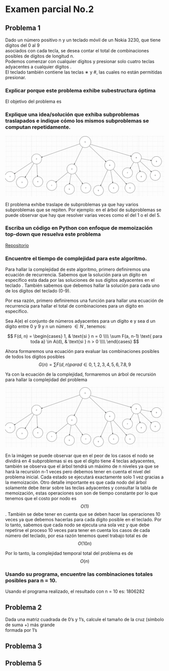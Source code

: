 # Examen parcial No.2

## Problema 1

Dado un número positivo n y un teclado móvil de un Nokia 3230, que tiene dígitos del 0 al 9  
asociados con cada tecla, se desea contar el total de combinaciones posibles de dígitos  de longitud n.  
Podemos comenzar con cualquier dígitos  y presionar solo cuatro teclas adyacentes a cualquier dígitos .  
El teclado también contiene las teclas  ∗  y #, las cuales no están permitidas presionar.


### Explicar porque este problema exhibe subestructura óptima

El objetivo del problema es 

### Explique una idea/solución que exhiba subproblemas traslapados e indique cómo los mismos subproblemas se computan repetidamente.

![alt text](p1.png)

El problema exhibe traslape de subproblemas ya que hay varios subproblemas que se repiten. Por ejemplo: en el árbol de subproblemas se puede observar que hay que resolver varias veces como el del 1 o el del 5. 

### Escriba un código en Python con enfoque de memoización top-down que resuelva este problema

[Repositorio](https://github.com/PedroPabloGuzmanMayen/Parcial2_ADA.git)



### Encuentre el tiempo de complejidad para este algoritmo.

Para hallar la complejidad de este algoritmo, primero definiremos una ecuación de recurrencia. Sabemos que la solución para un dígito en específico esta dada por las soluciones de sus dígitos adyacentes en el teclado . También sabemos que debemos hallar la solución para cada uno de los dígitos del teclado (0-9). 

Por esa razón, primero definiremos una función para hallar una ecuación de recurrencia para hallar el total de combinaciones para un dígito en específico.

Sea A(e) el conjunto de números adyacentes para un dígito e y sea d un dígito entre 0 y 9 y n un número $\in N$ , tenemos: 

$$
F(d, n) =
\begin{cases}
1, & \text{si } n = 0  \\\\
\sum F(a, n-1) \text{ para toda a}  \in A(d), & \text{si } n > 0 \\\\
\end{cases}
$$

Ahora formaremos una ecuación para evaluar las combinaciones posibles de todos los dígitos posibles
$$G(n) = \sum F(d, n) para d \in {0,1,2,3,4,5,6,7.8,9}$$

Ya con la ecuación de la complejidad, formaremos un árbol de recursión para hallar la complejidad del problema

![alt text](p1.png)


En la imágen se puede observar que en el peor de los casos el nodo se dividirá en 4 subproblemas si es que el dígito tiene 4 teclas adyacentes, también se observa que el árbol tendrá un máximo de n niveles ya que se hará la recursión n-1 veces pero debemos tener en cuenta el nivel del problema inicial. Cada estado se ejecutará exactamente solo 1 vez gracias a la memoización. Otro detalle importante es que cada nodo del árbol solamente debe iterar sobre las teclas adyacentes y consultar la tabla de memoización, estas operaciones son son de tiempo constante por lo que tenemos que el costo por nodo es $$O(1)$$. También se debe tener en cuenta que se deben hacer las operaciones 10 veces ya que debemos hacerlas para cada dígito posible en el teclado. Por lo tanto, sabemos que cada nodo se ejecuta una sola vez y que debe repetirse el proceso 10 veces para tener en cuenta los casos de cada número del teclado, por esa razón tenemos queel trabajo total es de $$O(10n)$$

Por lo tanto, la complejidad temporal total del problema es de $$O(n)$$

### Usando su programa, encuentre las combinaciones totales posibles para  n  = 10.

Usando el programa realizado, el resultado con n = 10 es: 1806282






## Problema 2

Dada una matriz cuadrada de 0’s y 1’s, calcule el tamaño de la cruz (símbolo de suma +) más grande  
formada por 1’s

## Problema 3

## Problema 5

